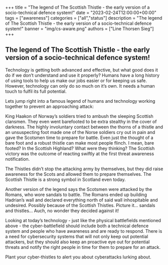 +++
title = "The legend of The Scottish Thistle - the early version of a socio-technical defence system!"
date = "2023-02-24T12:00:00+00:00"
tags = ["awareness"]
categories = ["all","status"]
description = "The legend of The Scottish Thistle - the early version of a socio-technical defence system!"
banner = "img/cs-aware.png"
authors = ["Line Thorsen Sieg"]
+++

## The legend of The Scottish Thistle - the early version of a socio-technical defence system! 

Technology is getting both advanced and effective, but what good does it do if we don’t understand and use it properly? Humans have a long history of using tools to help us make our jobs easier or for keeping us safe. However, technology can only do so much on it’s own. It needs a human touch to fulfil its full potential. 

Lets jump right into a famous legend of humans and technology working together to prevent an approaching attack:

King Haakon of Norway’s soldiers tried to ambush the sleeping Scottish clansmen. They even went barefooted to be extra stealthy in the cover of darkness. The highly involuntary contact between the thorns of a thistle and an unsuspecting foot made one of the Norse soldiers cry out in pain and gave the Scotsmen time to prepare for battle. Even just the thought of a bare foot and a robust thistle can make most people flinch. I mean, bare footed? In the Scottish Highland? What were they thinking? The Scottish victory was the outcome of reacting swiftly at the first threat awareness notification. 

The Thistles didn’t stop the attacking army by themselves, but they did raise awareness for the Scots and allowed them to prepare themselves. The Scottish Thistle is a strong symbol in Scotland even today. 

Another version of the legend says the Scotsmen were attacked by the Romans, who wore sandals to battle. The Romans ended up building Hadrian’s wall and declared everything north of said wall inhospitable and undesired. Possibly because of the Scottish Thistles. Picture it... sandals and thistles... Auch, no wonder they decided against it!  

Looking at today’s technology - just like the physical battlefields mentioned above - the cyber-battlefield should include both a technical defence system and people who have awareness and are ready to respond. There is a need for cybersecurity systems that will not only keep out potential attackers, but they should also keep an proactive eye out for potential threats and notify the right people in time for them to prepare for an attack. 


Plant your cyber-thistles to alert you about cyberattacks lurking about. 

